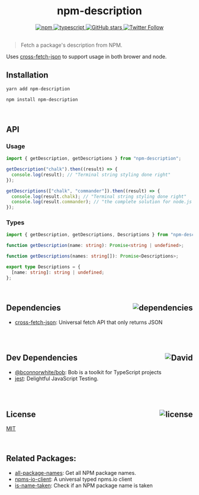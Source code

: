 <div align="center">
  <h1>npm-description</h1>
  <a href="https://npmjs.com/package/npm-description">
    <img alt="npm" src="https://img.shields.io/npm/v/npm-description.svg">
  </a>
  <a href="https://github.com/bconnorwhite/npm-description">
    <img alt="typescript" src="https://img.shields.io/github/languages/top/bconnorwhite/npm-description.svg">
  </a>
  <a href="https://github.com/bconnorwhite/npm-description">
    <img alt="GitHub stars" src="https://img.shields.io/github/stars/bconnorwhite/npm-description?label=Stars%20Appreciated%21&style=social">
  </a>
  <a href="https://twitter.com/bconnorwhite">
    <img alt="Twitter Follow" src="https://img.shields.io/twitter/follow/bconnorwhite.svg?label=%40bconnorwhite&style=social">
  </a>
</div>

<br />

> Fetch a package's description from NPM.

Uses [cross-fetch-json](https://npmjs.com/package/cross-fetch-json) to support usage in both brower and node.

## Installation

```bash
yarn add npm-description
```

```bash
npm install npm-description
```

<br />

## API

### Usage
```ts
import { getDescription, getDescriptions } from "npm-description";

getDescription("chalk").then((result) => {
  console.log(result); // "Terminal string styling done right"
});

getDescriptions(["chalk", "commander"]).then((result) => {
  console.log(result.chalk); // "Terminal string styling done right"
  console.log(result.commander); // "the complete solution for node.js command-line programs"
});
```

### Types
```ts
import { getDescription, getDescriptions, Descriptions } from "npm-description";

function getDescription(name: string): Promise<string | undefined>;

function getDescriptions(names: string[]): Promise<Descriptions>;

export type Descriptions = {
  [name: string]: string | undefined;
};
```

<br />

<h2>Dependencies<img align="right" alt="dependencies" src="https://img.shields.io/david/bconnorwhite/npm-description.svg"></h2>

- [cross-fetch-json](https://npmjs.com/package/cross-fetch-json): Universal fetch API that only returns JSON

##

<br />

<h2>Dev Dependencies<img align="right" alt="David" src="https://img.shields.io/david/dev/bconnorwhite/npm-description.svg"></h2>

- [@bconnorwhite/bob](https://npmjs.com/package/@bconnorwhite/bob): Bob is a toolkit for TypeScript projects
- [jest](https://npmjs.com/package/jest): Delightful JavaScript Testing.

##

<br />

<h2>License <img align="right" alt="license" src="https://img.shields.io/npm/l/npm-description.svg"></h2>

[MIT](https://mit-license.org/)

<br />

## Related Packages:
- [all-package-names](https://npmjs.com/package/all-package-names): Get all NPM package names.
- [npms-io-client](https://npmjs.com/package/npms-io-client): A universal typed npms.io client
- [is-name-taken](https://npmjs.com/package/is-name-taken): Check if an NPM package name is taken
